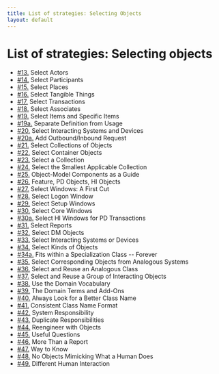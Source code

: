 ```yaml
---
title: List of strategies: Selecting Objects
layout: default
---
```




# List of strategies: Selecting objects

*  [#13.](/selecting-objects-pattern-players.html) Select Actors
*  [#14.](/selecting-objects-pattern-players.html) Select Participants
*  [#15.](/selecting-objects-pattern-players.html) Select Places
*  [#16.](/selecting-objects-pattern-players.html) Select Tangible Things
*  [#17.](/selecting-objects-pattern-players.html) Select Transactions
*  [#18.](/selecting-objects-pattern-players.html) Select Associates
*  [#19.](/selecting-objects-pattern-players.html) Select Items and Specific Items
*  [#19a.](/selecting-objects-pattern-players.html) Separate Definition from Usage
*  [#20.](/selecting-objects-pattern-players.html) Select Interacting Systems and Devices
*  [#20a.](/selecting-objects-pattern-players.html) Add Outbound/Inbound Request
*  [#21.](/selecting-objects-pattern-players.html) Select Collections of Objects
*  [#22.](/selecting-objects-pattern-players.html) Select Container Objects
*  [#23.](/selecting-objects-pattern-players.html) Select a Collection
*  [#24.](/selecting-objects-pattern-players.html) Select the Smallest Applicable Collection
*  [#25.](/selecting-objects-model-components.html) Object-Model Components as a Guide
*  [#26.](/selecting-objects-model-components.html) Feature, PD Objects, HI Objects
*  [#27.](/selecting-objects-model-components.html) Select Windows: A First Cut
*  [#28.](/selecting-objects-model-components.html) Select Logon Window
*  [#29.](/selecting-objects-model-components.html) Select Setup Windows
*  [#30.](/selecting-objects-model-components.html) Select Core Windows
*  [#30a.](/selecting-objects-model-components.html) Select HI Windows for PD Transactions
*  [#31.](/selecting-objects-model-components.html) Select Reports
*  [#32.](/selecting-objects-model-components.html) Select DM Objects
*  [#33.](/selecting-objects-model-components.html) Select Interacting Systems or Devices
*  [#34.](/selecting-objects-kinds-of-objects.html) Select Kinds of Objects
*  [#34a.](/selecting-objects-kinds-of-objects.html) Fits within a Specialization Class -- Forever
*  [#35.](/selecting-objects-analogies.html) Select Corresponding Objects from Analogous Systems
*  [#36.](/selecting-objects-reuse.html) Select and Reuse an Analogous Class
*  [#37.](/selecting-objects-reuse.html) Select and Reuse a Group of Interacting Objects
*  [#38.](/selecting-objects-names.html) Use the Domain Vocabulary
*  [#39.](/selecting-objects-names.html) The Domain Terms and Add-Ons
*  [#40.](/selecting-objects-names.html) Always Look for a Better Class Name
*  [#41.](/selecting-objects-names.html) Consistent Class Name Format
*  [#42.](/selecting-objects-what-to-consider-and-challenge.html) System Responsibility
*  [#43.](/selecting-objects-what-to-consider-and-challenge.html) Duplicate Responsibilities
*  [#44.](/selecting-objects-what-to-consider-and-challenge.html) Reengineer with Objects
*  [#45.](/selecting-objects-what-to-consider-and-challenge.html) Useful Questions
*  [#46.](/selecting-objects-what-to-consider-and-challenge.html) More Than a Report
*  [#47.](/selecting-objects-what-to-consider-and-challenge.html) Way to Know
*  [#48.](/selecting-objects-what-to-consider-and-challenge.html) No Objects Mimicking What a Human Does
*  [#49.](/selecting-objects-what-to-consider-and-challenge.html) Different Human Interaction


